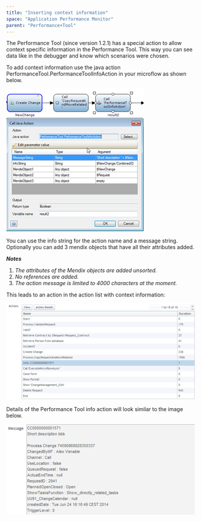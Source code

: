 ```yaml
---
title: "Inserting context information"
space: "Application Performance Monitor"
parent: "Performance+Tool"
---
```

The Performance Tool (since version 1.2.1) has a special action to allow context specific information in the Performance Tool. This way you can see data like in the debugger and know which scenarios were chosen.

To add context information use the java action PerformanceTool.PerformanceToolInfoAction in your microflow as shown below.

![](attachments/Inserting_context_information/Performance_Tool_Info_Action_Details.png)             

You can use the info string for the action name and a message string. Optionally you can add 3 mendix objects that have all their attributes added.

***Notes***

1. *The attributes of the Mendix objects are added unsorted.*
2. *No references are added.*
3. *The action message is limited to 4000 characters at the moment.*

This leads to an action in the action list with context information:

![](attachments/Inserting_context_information/Microflow_Java_Action.png)

Details of the Performance Tool info action will look similar to the image below.

![](attachments/Inserting_context_information/Performance_Tool_Info_Action_InList.png)
